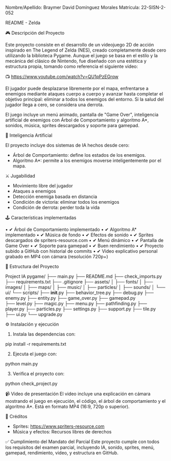 Nombre/Apellido: Braymer David Domínguez Morales
Matrícula: 22-SISN-2-052

README - Zelda

🎮 Descripción del Proyecto

Este proyecto consiste en el desarrollo de un videojuego 2D de acción inspirado en The Legend of Zelda (NES), creado completamente desde cero utilizando la biblioteca Pygame. Aunque el juego se basa en el estilo y la mecánica del clásico de Nintendo, fue diseñado con una estética y estructura propia, tomando como referencia el siguiente video:

📺 https://www.youtube.com/watch?v=QU1pPzEGrqw

El jugador puede desplazarse libremente por el mapa, enfrentarse a enemigos mediante ataques cuerpo a cuerpo y avanzar hasta completar el objetivo principal: eliminar a todos los enemigos del entorno. Si la salud del jugador llega a cero, se considera una derrota.

El juego incluye un menú animado, pantalla de "Game Over", inteligencia artificial de enemigos con Árbol de Comportamiento y algoritmo A*, sonidos, música, sprites descargados y soporte para gamepad.

🧠 Inteligencia Artificial

El proyecto incluye dos sistemas de IA hechos desde cero:
- Árbol de Comportamiento: define los estados de los enemigos.
- Algoritmo A*: permite a los enemigos moverse inteligentemente por el mapa.

⚔ Jugabilidad

- Movimiento libre del jugador
- Ataques a enemigos
- Detección enemiga basada en distancia
- Condición de victoria: eliminar todos los enemigos
- Condición de derrota: perder toda la vida

🕹 Características implementadas

• ✔ Árbol de Comportamiento implementado
• ✔ Algoritmo A* implementado
• ✔ Música de fondo
• ✔ Efectos de sonido
• ✔ Sprites descargados de spriters-resource.com
• ✔ Menú dinámico
• ✔ Pantalla de Game Over
• ✔ Soporte para gamepad
• ✔ Buen rendimiento
• ✔ Proyecto subido a GitHub con historial de commits
• ✔ Video explicativo personal grabado en MP4 con cámara (resolución 720p+)

📁 Estructura del Proyecto

Project IA pygame/
├── main.py
├── README.md
├── check_imports.py
├── requirements.txt
├── .gitignore
├── assets/
│   ├── fonts/
│   ├── images/
│   ├── maps/
│   ├── music/
│   ├── particles/
│   ├── sounds/
│   └── ui/
└── scripts/
    ├── __init__.py
    ├── behavior_tree.py
    ├── debug.py
    ├── enemy.py
    ├── entity.py
    ├── game_over.py
    ├── gamepad.py      
    ├── level.py
    ├── magic.py
    ├── menu.py
    ├── pathfinding.py
    ├── player.py
    ├── particles.py
    ├── settings.py
    ├── support.py
    ├── tile.py
    ├── ui.py
    └── upgrade.py


⚙ Instalación y ejecución

1. Instala las dependencias con:

  pip install -r requirements.txt

2. Ejecuta el juego con:

  python main.py
  


3. Verifica el proyecto con:

  python check_project.py

📹 Video de presentación
El video incluye una explicación en cámara mostrando el juego en ejecución, el código, el árbol de comportamiento y el algoritmo A*. Está en formato MP4 (16:9, 720p o superior).

📌 Créditos

- Sprites: https://www.spriters-resource.com
- Música y efectos: Recursos libres de derechos

✅ Cumplimiento del Mandato del Parcial
Este proyecto cumple con todos los requisitos del examen parcial, incluyendo IA, sonido, sprites, menú, gamepad, rendimiento, video, y estructura en GitHub.
